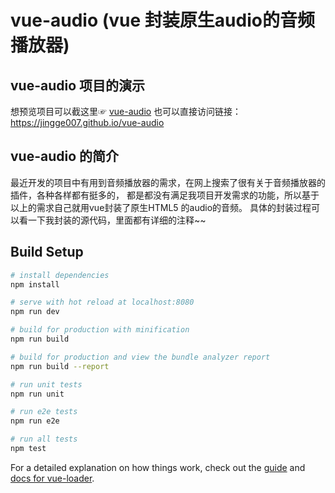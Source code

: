 # vue-audio (vue 封装原生audio的音频播放器)

## vue-audio 项目的演示
想预览项目可以截这里☞ [vue-audio](https://jingge007.github.io/vue-audio)  也可以直接访问链接：https://jingge007.github.io/vue-audio


## vue-audio 的简介
最近开发的项目中有用到音频播放器的需求，在网上搜索了很有关于音频播放器的插件，各种各样都有挺多的，
都是都没有满足我项目开发需求的功能，所以基于以上的需求自己就用vue封装了原生HTML5 的audio的音频。
具体的封装过程可以看一下我封装的源代码，里面都有详细的注释~~

## Build Setup

``` bash
# install dependencies
npm install

# serve with hot reload at localhost:8080
npm run dev

# build for production with minification
npm run build

# build for production and view the bundle analyzer report
npm run build --report

# run unit tests
npm run unit

# run e2e tests
npm run e2e

# run all tests
npm test
```

For a detailed explanation on how things work, check out the [guide](http://vuejs-templates.github.io/webpack/) and [docs for vue-loader](http://vuejs.github.io/vue-loader).
